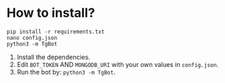 # How to install?
```console
pip install -r requirements.txt
nano config.json
python3 -m TgBot
```
1. Install the dependencies.
2. Edit `BOT_TOKEN` AND `MONGODB_URI` with your own values in `config.json`.
3. Run the bot by: `python3 -m TgBot`.
